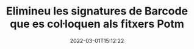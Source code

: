---
############################# Static ############################
layout: "auto-gen-signature"
date: 2022-03-01T15:12:22
draft: false
operation: Delete
signaturetype: Barcode
fileformat: Potm
productName: .NET
lang: ca
productCode: net
otherformats: pdf doc docx docm dot dotm dotx odt ott rtf xls xlsx xlsm xlsb csv ods ots xltx xltm ppt pptx pps ppsx odp otp potx potm pptm ppsm
breadcrumb: Put Barcode signature on Potm for C#

############################# Head ############################
head_title: "Suprimeix les signatures de Barcode dels fitxers Potm mitjançant C#"
head_description: "L'eliminació de signatures específiques de Barcode dels documents signats Potm es pot dur a terme fàcilment amb un codi .NET curt."

############################# Header ############################
title: "Elimineu les signatures de Barcode que es col·loquen als fitxers Potm"
description: "Suprimeix diverses signatures de Barcode dels documents Potm. L'eliminació de signatures Barcode requereix un codi C# senzill."
bg_image: "https://cms.admin.containerize.com/templates/aspose/App_Themes/V3/images/bg/header1.png"
bg_overlay: false
button:
    enable: true

############################# SubMenu ############################
submenu:
    enable: true

    left:
        img_alt: "GroupDocs.Signature for .NET"
        image: "https://cms.admin.containerize.com/templates/groupdocs/images/product-logos/90x90-noborder/groupdocs-signature-net.png"
        product: "GroupDocs.Signature"
        platform: ".NET"



############################# About ############################
about:
    enable: true
    title: "Obteniu informació sobre les funcions de l'API de GroupDocs.Signature for .NET"
    content: |
        [GroupDocs.Signature for .NET](https://products.groupdocs.com/signature/net/) API ofereix moltes maneres de processar els vostres documents mitjançant signatures electròniques. Hi ha signatures digitals com textos, imatges, certificats digitals, codis de barres, codis QR, segells o metadades. Els clients tenen la possibilitat d'afegir, esborrar, actualitzar, verificar o cercar signatures digitals en PDF, documents MS Word, llibres de treball MS Excel, presentacions MS PowerPoint, fitxers Adobe Photoshop i diversos formats d'imatge. S'ofereixen un gran nombre de funcions i configuracions útils.
    

############################# Steps ############################
steps:
    enable: true
    title_left: "Com eliminar les signatures de Barcode del vostre document Potm"
    content_left: |
        [GroupDocs.Signature for .NET](https://products.groupdocs.com/signature/net/) ofereix una funció útil per esborrar documents de Potm de signatures de Barcode amb unes poques línies de codi.
        
        * En primer lloc, instanciïu l'objecte Signature passant el camí al vostre document com a paràmetre de constructor.
        * A continuació, creeu un objecte de signatura adequat i configureu el seu identificador únic.
        * Després d'això, invoqueu el mètode Delete passant l'objecte de signatura que s'ha d'eliminar.
        * Finalment, els resultats de l'operació del procés.

    title_right: "Requisits del sistema"
    content_right: |
        GroupDocs.Signature for .NET són compatibles amb totes les plataformes i sistemes operatius principals. Abans d'executar el codi següent, assegureu-vos que teniu els següents requisits previs instal·lats al vostre sistema.

        * Sistemes operatius: Microsoft Windows, Linux, MacOS
        * Entorns de desenvolupament: Microsoft Visual Studio, Xamarin, MonoDevelop
        * Frameworks: .NET Framework, .NET Standard, .NET Core, Mono
        * Baixeu la darrera versió de GroupDocs.Signature for .NET de [Nuget](https://www.nuget.org/packages/groupdocs.signature)
         
    code: |
        ```csharp    
                
        // Set up input Potm file
        string filePath = "input.potm";

        // Instantiate Signature for input file
        using (GroupDocs.Signature.Signature signature = new GroupDocs.Signature.Signature(filePath))
        {
                // Id of signature which is supposed to be deleted
                // such Id may be obtained as result of search operation
                string id = "07f83369-318b-41ad-a843-732417b912c2";

                // provide signature features to delete
                // set up particular signature id
                BarcodeSignature signatureToDelete = new BarcodeSignature(id);

                // delete signature
                bool deleteResult = signature.Delete(signatureToDelete);

                // process deletion result
                if (deleteResult)
                {
                    Console.WriteLine("Signature was deleted successfully!");
                }
        }
        ```

############################# Demos ############################
demos:
    enable: true
    title: "Signant amb Barcode signatures Demostració en directe"
    content: |
       Afegiu diverses signatures electròniques al fitxer Potm ara mateix visitant el lloc web [GroupDocs.Signature App](https://products.groupdocs.app/signature/family).          

############################# More Formats ############################
more_formats:
    enable: true
    title: "Suprimeix les teves signatures de Barcode amb C#"
    content: |
        "Supressió de signatures electròniques que s'han afegit a diversos formats de documents. Elimina les signatures ràpidament sense codi addicional."
    format: 
       
       
back_to_top:
    enable: true
---